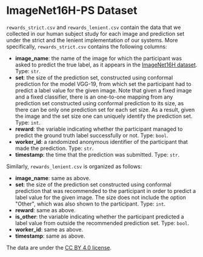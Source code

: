 # **ImageNet16H-PS Dataset**

```rewards_strict.csv``` and ```rewards_lenient.csv``` contain the data that we collected in our human subject study for each image and prediction set under the strict and the lenient implementation of our systems. More specifically, ```rewards_strict.csv``` contains the following columns:

* **image_name**: the name of the image for which the participant was asked to predict the true label, as it appears in the [ImageNet16H dataset](https://osf.io/2ntrf/). Type: ```str```.
* **set**: the size of the prediction set, constructed using conformal prediction for the model VGG-19, from which set the participant had to predict a label value for the given image. Note that given a fixed image and a fixed classifier, there is an one-to-one mapping from any prediction set constructed using conformal prediction to its size, as there can be only one prediction set for each set size. As a result, given the image and the set size one can uniquely identify the prediction set. Type: ```int```. 
* **reward**: the variable indicating whether the participant managed to predict the ground truth label successfully or not. Type: ```bool```.
* **worker_id**: a randomized anonymous identifier of the participant that made the prediction. Type: ```str```.
* **timestamp**: the time that the prediction was submitted. Type: ```str```.

Similarly, ```rewards_lenient.csv``` is organized as follows:
* **image_name**: same as above.
* **set**: the size of the prediction set constructed using conformal prediction that was recommended to the participant in order to predict a label value for the given image. The size does not include the option "Other", which was also shown to the participant. Type: ```int```. 
* **reward**: same as above.
* **is_other**: the variable indicating whether the participant predicted a label value from outside the recommended prediction set. Type: ```bool```.
* **worker_id**: same as above.
* **timestamp**: same as above.

The data are under the [CC BY 4.0 license](https://creativecommons.org/licenses/by/4.0/).
